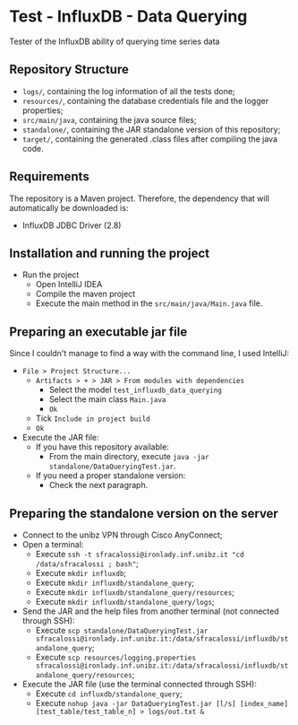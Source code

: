 # Test - InfluxDB - Data Querying

Tester of the InfluxDB ability of querying time series data

## Repository Structure
-   `logs/`, containing the log information of all the tests done;
-   `resources/`, containing the database credentials file and the logger properties;
-   `src/main/java`, containing the java source files;
-   `standalone/`, containing the JAR standalone version of this repository;
-   `target/`, containing the generated .class files after compiling the java code.

## Requirements
The repository is a Maven project. Therefore, the dependency that will automatically be downloaded is:
-   InfluxDB JDBC Driver (2.8)

## Installation and running the project
-   Run the project
    -   Open IntelliJ IDEA
    -   Compile the maven project
    -   Execute the main method in the `src/main/java/Main.java` file.

## Preparing an executable jar file
Since I couldn't manage to find a way with the command line, I used IntelliJ:
-   `File > Project Structure... `
    -   `Artifacts > + > JAR > From modules with dependencies`
        -   Select the model `test_influxdb_data_querying`
        -   Select the main class `Main.java`
        -   `Ok`
    -   Tick `Include in project build`
    -   `Ok`
-   Execute the JAR file:
    -   If you have this repository available:
        -   From the main directory, execute `java -jar standalone/DataQueryingTest.jar`.
    -   If you need a proper standalone version:
        -   Check the next paragraph.

## Preparing the standalone version on the server
-   Connect to the unibz VPN through Cisco AnyConnect;
-   Open a terminal:
    -   Execute `ssh -t sfracalossi@ironlady.inf.unibz.it "cd /data/sfracalossi ; bash"`;
    -   Execute `mkdir influxdb`;
    -   Execute `mkdir influxdb/standalone_query`;
    -   Execute `mkdir influxdb/standalone_query/resources`;
    -   Execute `mkdir influxdb/standalone_query/logs`;
-   Send the JAR and the help files from another terminal (not connected through SSH):
    -   Execute `scp standalone/DataQueryingTest.jar sfracalossi@ironlady.inf.unibz.it:/data/sfracalossi/influxdb/standalone_query`;
    -   Execute `scp resources/logging.properties sfracalossi@ironlady.inf.unibz.it:/data/sfracalossi/influxdb/standalone_query/resources`;
-   Execute the JAR file (use the terminal connected through SSH):
    -   Execute `cd influxdb/standalone_query`;
    -   Execute `nohup java -jar DataQueryingTest.jar [l/s] [index_name] [test_table/test_table_n] > logs/out.txt &`
